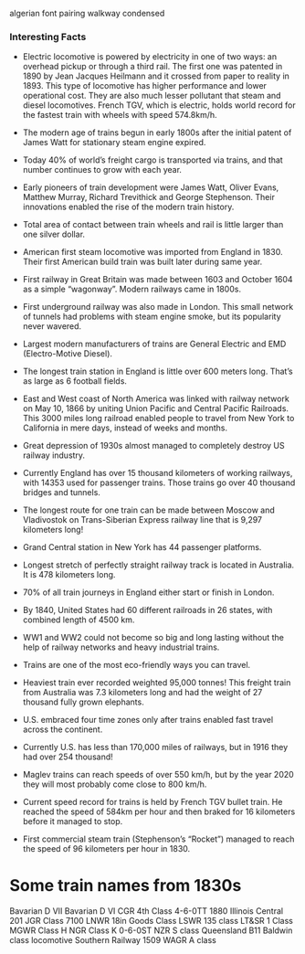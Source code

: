 algerian font pairing walkway condensed

### Interesting Facts
- Electric locomotive is powered by electricity in one of two ways: an overhead pickup or through a third rail. The first one was patented in 1890 by Jean Jacques Heilmann and it crossed from paper to reality in 1893. This type of locomotive has higher performance and lower operational cost. They are also much lesser pollutant that steam and diesel locomotives. French TGV, which is electric, holds world record for the fastest train with wheels with speed 574.8km/h.

- The modern age of trains begun in early 1800s after the initial patent of James Watt for stationary steam engine expired.
- Today 40% of world’s freight cargo is transported via trains, and that number continues to grow with each year.
- Early pioneers of train development were James Watt, Oliver Evans, Matthew Murray, Richard Trevithick and George Stephenson. Their innovations enabled the rise of the modern train history.
- Total area of contact between train wheels and rail is little larger than one silver dollar.
- American first steam locomotive was imported from England in 1830. Their first American build train was built later during same year.
- First railway in Great Britain was made between 1603 and October 1604 as a simple “wagonway”. Modern railways came in 1800s.
- First underground railway was also made in London. This small network of tunnels had problems with steam engine smoke, but its popularity never wavered.
- Largest modern manufacturers of trains are General Electric and EMD (Electro-Motive Diesel).
- The longest train station in England is little over 600 meters long. That’s as large as 6 football fields.
- East and West coast of North America was linked with railway network on May 10, 1866 by uniting Union Pacific and Central Pacific Railroads. This 3000 miles long railroad enabled people to travel from New York to California in mere days, instead of weeks and months.
- Great depression of 1930s almost managed to completely destroy US railway industry.
- Currently England has over 15 thousand kilometers of working railways, with 14353 used for passenger trains. Those trains go over 40 thousand bridges and tunnels.
- The longest route for one train can be made between Moscow and Vladivostok on Trans-Siberian Express railway line that is 9,297 kilometers long!
- Grand Central station in New York has 44 passenger platforms.
- Longest stretch of perfectly straight railway track is located in Australia. It is 478 kilometers long.
- 70% of all train journeys in England either start or finish in London.
- By 1840, United States had 60 different railroads in 26 states, with combined length of 4500 km.
- WW1 and WW2 could not become so big and long lasting without the help of railway networks and heavy industrial trains.
- Trains are one of the most eco-friendly ways you can travel.
- Heaviest train ever recorded weighted 95,000 tonnes! This freight train from Australia was 7.3 kilometers long and had the weight of 27 thousand fully grown elephants.
- U.S. embraced four time zones only after trains enabled fast travel across the continent.
- Currently U.S. has less than 170,000 miles of railways, but in 1916 they had over 254 thousand!
- Maglev trains can reach speeds of over 550 km/h, but by the year 2020 they will most probably come close to 800 km/h.
- Current speed record for trains is held by French TGV bullet train. He reached the speed of 584km per hour and then braked for 16 kilometers before it managed to stop.
- First commercial steam train (Stephenson’s “Rocket”) managed to reach the speed of 96 kilometers per hour in 1830.

# Some train names from 1830s

Bavarian D VII
Bavarian D VI
CGR 4th Class 4-6-0TT 1880
Illinois Central 201
JGR Class 7100
LNWR 18in Goods Class
LSWR 135 class
LT&SR 1 Class
MGWR Class H
NGR Class K 0-6-0ST
NZR S class
Queensland B11 Baldwin class locomotive
Southern Railway 1509
WAGR A class